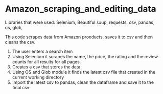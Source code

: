 # Amazon_scraping_and_editing_data
Libraries that were used: Selenium, Beautiful soup, requests, csv, pandas, os, glob,

This code scrapes data from Amazon prooducts, saves it to csv and then cleans the csv.

1) The user enters a search item
2) Using Selenium it scrapes the name, the price, the rating and the review counts for all results for all pages.
3) Creates a csv that stores the data
4) Using OS and Glob module it finds the latest csv file that created in the current working directory
5) Import the latest csv to pandas, clean the dataframe and save it to the final csv
